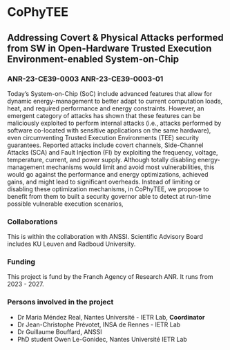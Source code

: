 
# CoPhyTEE
## Addressing Covert & Physical Attacks performed from SW in Open-Hardware Trusted Execution Environment-enabled System-on-Chip 


### ANR-23-CE39-0003 ANR-23-CE39-0003-01


Today’s System-on-Chip (SoC) include advanced features that allow for dynamic energy-management to
better adapt to current computation loads, heat, and required performance and energy constraints. However,
an emergent category of attacks has shown that these features can be maliciously exploited to perform
internal attacks (i.e., attacks performed by software co-located with sensitive applications on the same
hardware), even circumventing Trusted Execution Environments (TEE) security guarantees. Reported
attacks include covert channels, Side-Channel Attacks (SCA) and Fault Injection (FI) by exploiting the
frequency, voltage, temperature, current, and power supply. Although totally disabling energy-management
mechanisms would limit and avoid most vulnerabilities, this would go against the performance and energy
optimizations, achieved gains, and might lead to significant overheads.
Instead of limiting or disabling these optimization mechanisms, in CoPhyTEE, we propose to benefit
from them to built a security governor able to detect at run-time possible vulnerable execution scenarios,

### Collaborations

This is within the collaboration with ANSSI. Scientific Advisory Board includes KU Leuven and Radboud University.

### Funding

This project is fund by the Franch Agency of Research ANR. It runs from 2023 - 2027.

### Persons involved in the project
- Dr Maria Méndez Real, Nantes Université - IETR Lab, **Coordinator**
- Dr Jean-Christophe Prévotet, INSA de Rennes - IETR Lab
- Dr Guillaume Bouffard, ANSSI
- PhD student Owen Le-Gonidec, Nantes Université IETR Lab




